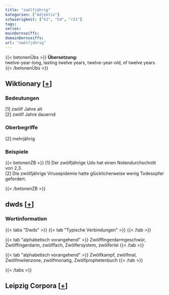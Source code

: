 ```yaml
---
title: "zwölfjährig"
kategorien: ["Adjektiv"]
schwierigkeit: ["k2", "h4", "r21"]
tags:
series:
mainDornseiffs:
domainDornseiffs:
url: "zwölfjährig"
---
```


{{< betonenÜbs >}}
**Übersetzung:**  
twelve-year-long, lasting  twelve years, twelve-year-old, of twelve years  
{{< /betonenÜbs >}}

## Wiktionary [[+](https://de.wiktionary.org/wiki/zwölfjährig)]

### Bedeutungen
[1] zwölf Jahre alt  
[2] zwölf Jahre dauernd  

### Oberbegriffe
[2] mehrjährig  

### Beispiele
{{< betonenZB >}}
[1] Der zwölfjährige Udo hat einen Notendurchschnitt von 2,3.  
[2] Die zwölfjährige Virusepidemie hatte glücklicherweise wenig Todesopfer gefordert.  

{{< /betonenZB >}}


## dwds [[+](https://www.dwds.de/wb/zwölfjährig)]

### Wortinformation
{{< tabs "Dwds" >}}
{{< tab "Typische Verbindungen" >}}
{{< /tab >}}

{{< tab "alphabetisch vorangehend" >}}
Zwölffingerdarmgeschwür, Zwölffingerdarm, zwölffach, Zwölfersystem, zwölferlei
{{< /tab >}}

{{< tab "alphabetisch vorangehend" >}}
Zwölfkampf, zwölfmal, Zwölfmeilenzone, zwölfmonatig, Zwölfprophetenbuch
{{< /tab >}}

{{< /tabs >}}

## Leipzig Corpora [[+](https://corpora.uni-leipzig.de/en/res?word=zwölfjährig&corpusId=deu_newscrawl-public_2018)]

